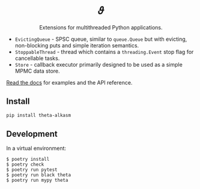 <h1 align="center">𝜗</h1>

<p align="center">Extensions for multithreaded Python applications.</p>

* `EvictingQueue` - SPSC queue, similar to `queue.Queue` but with evicting, non-blocking puts and simple iteration semantics.  
* `StoppableThread` - thread which contains a `threading.Event` stop flag for cancellable tasks.  
* `Store` - callback executor primarily designed to be used as a simple MPMC data store.  

[Read the docs](https://alkasm.github.io/theta/) for examples and the API reference.

## Install

```sh
pip install theta-alkasm
```

## Development

In a virtual environment:

```
$ poetry install
$ poetry check
$ poetry run pytest
$ poetry run black theta
$ poetry run mypy theta
```
